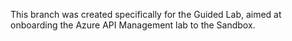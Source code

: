 This branch was created specifically for the Guided Lab, aimed at onboarding the Azure API Management lab to the Sandbox.
